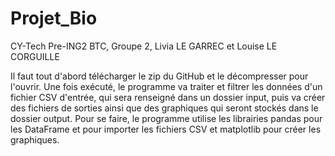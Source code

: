 # Projet_Bio
CY-Tech Pre-ING2 BTC, Groupe 2, Livia LE GARREC et Louise LE CORGUILLE

Il faut tout d'abord télécharger le zip du GitHub et le décompresser pour
l'ouvrir. Une fois exécuté, le programme va traiter et filtrer les données
d'un fichier CSV d'entrée, qui sera renseigné dans un dossier input, puis va
créer des fichiers de sorties ainsi que des graphiques qui seront stockés dans
le dossier output. Pour se faire, le programme utilise les librairies pandas
pour les DataFrame et pour importer les fichiers CSV et matplotlib pour créer 
les graphiques.
